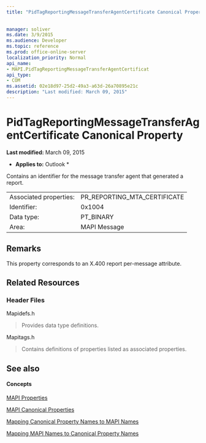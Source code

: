 ```yaml
---
title: "PidTagReportingMessageTransferAgentCertificate Canonical Property"
 
 
manager: soliver
ms.date: 3/9/2015
ms.audience: Developer
ms.topic: reference
ms.prod: office-online-server
localization_priority: Normal
api_name:
- MAPI.PidTagReportingMessageTransferAgentCertificat
api_type:
- COM
ms.assetid: 02e18d97-25d2-49a3-a63d-26a70895e21c
description: "Last modified: March 09, 2015"
---
```


# PidTagReportingMessageTransferAgentCertificate Canonical Property

 **Last modified:** March 09, 2015 
  
 * **Applies to:** Outlook * 
  
Contains an identifier for the message transfer agent that generated a report.
  
|||
|:-----|:-----|
|Associated properties:  <br/> |PR_REPORTING_MTA_CERTIFICATE  <br/> |
|Identifier:  <br/> |0x1004  <br/> |
|Data type:  <br/> |PT_BINARY  <br/> |
|Area:  <br/> |MAPI Message  <br/> |
   
## Remarks

This property corresponds to an X.400 report per-message attribute.
  
## Related Resources

### Header Files

Mapidefs.h
  
> Provides data type definitions.
    
Mapitags.h
  
> Contains definitions of properties listed as associated properties.
    
## See also

#### Concepts

[MAPI Properties](mapi-properties.md)
  
[MAPI Canonical Properties](mapi-canonical-properties.md)
  
[Mapping Canonical Property Names to MAPI Names](mapping-canonical-property-names-to-mapi-names.md)
  
[Mapping MAPI Names to Canonical Property Names](mapping-mapi-names-to-canonical-property-names.md)

